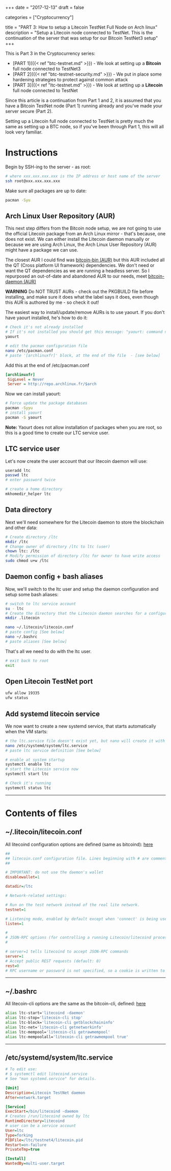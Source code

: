 +++
date = "2017-12-13"
draft = false

categories = ["Cryptocurrency"]

title = "PART 3: How to setup a Litecoin TestNet Full Node on Arch linux"
description = "Setup a Litecoin node connected to TestNet. This is the continuation of the server that was setup for our Bitcoin TestNet3 setup"
+++

This is Part 3 in the Cryptocurrency series:

* [PART 1]({{< ref "btc-testnet.md" >}}) - We look at setting up a **Bitcoin** full node connected to TestNet3
* [PART 2]({{< ref "btc-testnet-security.md" >}}) - We put in place some hardening strategies to protect against common attack
* [PART 3]({{< ref "ltc-testnet.md" >}}) - We look at setting up a **Litecoin** full node connected to TestNet

Since this article is a continuation from Part 1 and 2, it is assumed that you have a Bitcoin TestNet node (Part 1) running already and you've made your server secure (Part 2).

Setting up a Litecoin full node connected to TestNet is pretty much the same as setting up a BTC node, so if you've been through Part 1, this will all look very familiar.

# Instructions

Begin by SSH-ing to the server - as root:

``` bash
# where xxx.xxx.xxx.xxx is the IP address or host name of the server
ssh root@xxx.xxx.xxx.xxx
```

Make sure all packages are up to date:

``` bash
pacman -Syu
```

## Arch Linux User Repository (AUR)

This next step differs from the Bitcoin node setup, we are not going to use the official Litecoin package from an Arch Linux mirror - that's because, one does not exist. We can either install the Litecoin daemon manually or because we are using Arch Linux, the Arch Linux User Repository (AUR) might have a package we can use.

The closest AUR I could find was [bitcoin-bin (AUR)](https://aur.archlinux.org/packages/litecoin-bin) but this AUR included all the QT (Cross platform UI framework) dependencies. We don't need or want the QT dependencies as we are running a headless server. So I repurposed an out-of-date and abandoned AUR to our needs, meet [bitcoin-daemon (AUR)](https://aur.archlinux.org/packages/litecoin-daemon/)

**WARNING** Do NOT TRUST AURs - check out the PKGBUILD file before installing, and make sure it does what the label says it does, even though this AUR is authored by me - so check it out!

The easiest way to install/update/remove AURs is to use yaourt. If you don't have yaourt installed, he's how to do it:

``` bash
# Check it's not already installed
# If it's not installed you should get this message: "yaourt: command not found"
yaourt

# edit the pacman configuration file
nano /etc/pacman.conf
# paste '[archlinuxfr]' block, at the end of the file  - [see below]
```

Add this at the end of /etc/pacman.conf

``` ini
[archlinuxfr]
 SigLevel = Never
 Server = http://repo.archlinux.fr/$arch
```

Now we can install yaourt:

``` bash
# Force update the package databases
pacman -Syyu
# install yaourt
pacman -S yaourt
```

**Note:** Yaourt does not allow installation of packages when you are root, so this is a good time to create our LTC service user.

## LTC service user

Let's now create the user account that our litecoin daemon will use:

``` bash
useradd ltc
passwd ltc
# enter password twice

# create a home directory
mkhomedir_helper ltc
```

## Data directory

Next we'll need somewhere for the Litecoin daemon to store the blockchain and other data:

``` bash
# Create directory /ltc
mkdir /ltc
# Change owner of directory /ltc to ltc (user)
chown ltc: /ltc
# Modify permission of directory /ltc for owner to have write access
sudo chmod u+w /ltc
```

## Daemon config + bash aliases

Now, we'll switch to the ltc user and setup the daemon configuration and setup some bash aliases:

``` bash
# switch to ltc service account
su - ltc
# Create the directory that the Litecoin daemon searches for a configuration file (if not specified)
mkdir .litecoin

nano ~/.litecoin/litecoin.conf
# paste config [See below]
nano ~/.bashrc
# paste aliases [See below]
```

That's all we need to do with the ltc user.

``` bash
# exit back to root
exit
```

## Open Litecoin TestNet port

``` bash
ufw allow 19335
ufw status
```

## Add systemd litecoin service

We now want to create a new systemd service, that starts automatically when the VM starts:

``` bash
# the ltc.service file doesn't exist yet, but nano will create it with the contents we paste into it
nano /etc/systemd/system/ltc.service
# paste ltc service definition [See below]

# enable at system startup
systemctl enable ltc
# start the Litecoin service now
systemctl start ltc

# Check it's running
systemctl status ltc
```

---

# Contents of files

## ~/.litecoin/litecoin.conf

All litecoind configuration options are defined (same as bitcoind): [here](https://en.bitcoin.it/wiki/Running_Bitcoin)

``` ini
##
## litecoin.conf configuration file. Lines beginning with # are comments.
##

# IMPORTANT: do not use the daemon's wallet
disablewallet=1

datadir=/ltc

# Network-related settings:

# Run on the test network instead of the real lite network.
testnet=1

# Listening mode, enabled by default except when 'connect' is being used. Port 19335 (TestNet4)
listen=1

#
# JSON-RPC options (for controlling a running Litecoin/litecoind process)
#

# server=1 tells litecoind to accept JSON-RPC commands
server=1
# Accept public REST requests (default: 0)
rest=0
# RPC username or password is not specified, so a cookie is written to the /ltc/testnet4 directory for the CLI to use for auth
```

---

## ~/.bashrc

All litecoin-cli options are the same as the bitcoin-cli, defined: [here](https://bitcoin.org/en/developer-reference#rpc-quick-reference)

``` bash
alias ltc-start='litecoind -daemon'
alias ltc-stop='litecoin-cli stop'
alias ltc-block='litecoin-cli getblockchaininfo'
alias ltc-net='litecoin-cli getnetworkinfo'
alias ltc-mempool='litecoin-cli getrawmempool'
alias ltc-mempoolall='litecoin-cli getrawmempool true'
```

---

## /etc/systemd/system/ltc.service

``` ini
# To edit use:
# $ systemctl edit litecoind.service
# See "man systemd.service" for details.

[Unit]
Description=Litecoin TestNet daemon
After=network.target

[Service]
ExecStart=/bin/litecoind -daemon
# Creates /run/litecoind owned by ltc
RuntimeDirectory=litecoind
# user can be a service account
User=ltc
Type=forking
PIDFile=/ltc/testnet4/litecoin.pid
Restart=on-failure
PrivateTmp=true

[Install]
WantedBy=multi-user.target
```
